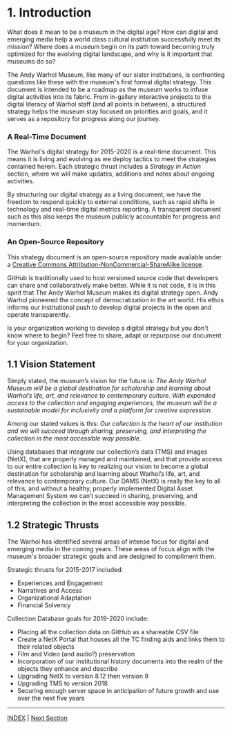 # 1. Introduction

What does it mean to be a museum in the digital age? How can digital and emerging media help a world class cultural institution successfully meet its mission? Where does a museum begin on its path toward becoming truly optimized for the evolving digital landscape, and why is it important that museums do so?

The Andy Warhol Museum, like many of our sister institutions, is confronting questions like these with the museum's first formal digital strategy. This document is intended to be a roadmap as the museum works to infuse digital activities into its fabric. From in-gallery interactive projects to the digital literacy of Warhol staff (and all points in between), a structured strategy helps the museum stay focused on priorities and goals, and it serves as a repository for progress along our journey.

### A Real-Time Document

The Warhol's digital strategy for 2015-2020 is a real-time document. This means it is living and evolving as we deploy tactics to meet the strategies contained herein. Each strategic thrust includes a *Strategy in Action* section, where we will make updates, additions and notes about ongoing activities.

By structuring our digital strategy as a living document, we have the freedom to respond quickly to external conditions, such as rapid shifts in technology and real-time digital metrics reporting. A transparent document such as this also keeps the museum publicly accountable for progress and momentum.

### An Open-Source Repository

This strategy document is an open-source repository made available under a [Creative Commons Attribution-NonCommercial-ShareAlike license](http://creativecommons.org/licenses/by-nc-sa/4.0/).

GitHub is traditionally used to host versioned source code that developers can share and collaboratively make better. While it is not code, it is in this spirit that The Andy Warhol Museum makes its digital strategy open. Andy Warhol pioneered the concept of democratization in the art world. His ethos informs our institutional push to develop digital projects in the open and operate transparently.

Is your organization working to develop a digital strategy but you don't know where to begin? Feel free to share, adapt or repurpose our document for your organization. 

## 1.1 Vision Statement

Simply stated, the museum’s vision for the future is: *The Andy Warhol Museum will be a global destination for scholarship and learning about Warhol’s life, art, and relevance to contemporary culture. With expanded access to the collection and engaging experiences, the museum will be a sustainable model for inclusivity and a platform for creative expression.* 

Among our stated values is this: *Our collection is the heart of our institution and we will succeed through sharing, preserving, and interpreting the collection in the most accessible way possible.* 

Using databases that integrate our collection’s data (TMS) and images (NetX), that are properly managed and maintained, and that provide access to our entire collection is key to realizing our vision to become a global destination for scholarship and learning about Warhol’s life, art, and relevance to contemporary culture. Our DAMS (NetX) is really the key to all of this, and without a healthy, properly implemented Digital Asset Management System we can’t succeed in sharing, preserving, and interpreting the collection in the most accessible way possible. 

## 1.2 Strategic Thrusts

The Warhol has identified several areas of intense focus for digital and emerging media in the coming years. These areas of focus align with the museum's broader strategic goals and are designed to compliment them.

Strategic thrusts for 2015-2017 included:

* Experiences and Engagement
* Narratives and Access
* Organizational Adaptation
* Financial Solvency

Collection Database goals for 2019-2020 include:

* Placing all the collection data on GitHub as a shareable CSV file
* Create a NetX Portal that houses all the TC finding aids and links them to their related objects
* Film and Video (and audio?) preservation
* Incorporation of our institutional history documents into the realm of the objects they enhance and describe
* Upgrading NetX to version 8.12 then version 9
* Upgrading TMS to version 2018
* Securing enough server space in anticipation of future growth and use over the next five years

-----

[INDEX](index.md) | [Next Section](02_Experiences_and_Engagement.md)



